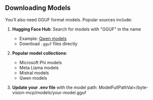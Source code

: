 ## Downloading Models
You'll also need GGUF format models. Popular sources include:
1. **Hugging Face Hub**: Search for models with "GGUF" in the name
    - Example: [Qwen models](https://huggingface.co/models?search=qwen+gguf)
    - Download `.gguf` files directly

2. **Popular model collections**:
    - Microsoft Phi models
    - Meta Llama models
    - Mistral models
    - Qwen models

3. **Update your .env file** with the model path:
   ModelFullPathVal=/byte-vision-mcp/models/your-model.gguf

